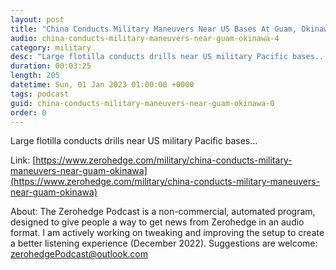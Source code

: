 ```yaml
---
layout: post
title: "China Conducts Military Maneuvers Near US Bases At Guam, Okinawa"
audio: china-conducts-military-maneuvers-near-guam-okinawa-4
category: military
desc: "Large flotilla conducts drills near US military Pacific bases..."
duration: 00:03:25
length: 205
datetime: Sun, 01 Jan 2023 01:00:00 +0000
tags: podcast
guid: china-conducts-military-maneuvers-near-guam-okinawa-0
order: 0
---
```

Large flotilla conducts drills near US military Pacific bases...

Link: [https://www.zerohedge.com/military/china-conducts-military-maneuvers-near-guam-okinawa](https://www.zerohedge.com/military/china-conducts-military-maneuvers-near-guam-okinawa)

About: The Zerohedge Podcast is a non-commercial, automated program, designed to give people a way to get news from Zerohedge in an audio format.  I am actively working on tweaking and improving the setup to create a better listening experience (December 2022).  Suggestions are welcome: [zerohedgePodcast@outlook.com](mailto:zerohedgePodcast@outlook.com)